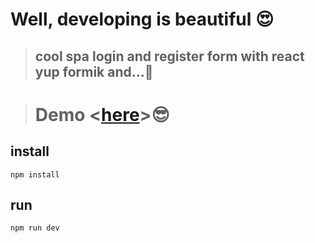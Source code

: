 # Well, developing is beautiful 😍

> ## cool spa login and register form with react yup formik and...🌴

> # Demo <[here](https://login-6xrmzz7sn-pooyas-projects-e9105c71.vercel.app)>😎

## **install**

`npm install`

## **run**

`npm run dev`
